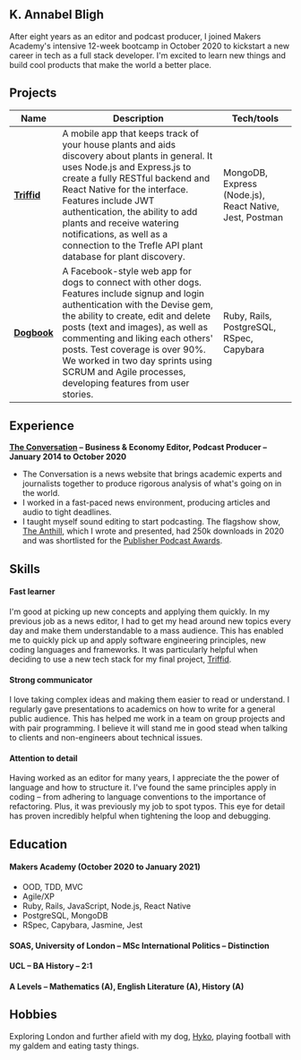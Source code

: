 ## K. Annabel Bligh

After eight years as an editor and podcast producer, I joined Makers Academy's intensive 12-week bootcamp in October 2020 to kickstart a new career in tech as a full stack developer. I'm excited to learn new things and build cool products that make the world a better place.

## Projects

| Name                         | Description                          | Tech/tools         |
| ---------------------------- | ------------------------------------ | ------------------ |
| **[Triffid](https://github.com/samanthagottlieb/triffid)**                  | A mobile app that keeps track of your house plants and aids discovery about plants in general. It uses Node.js and Express.js to create a fully RESTful backend and React Native for the interface. Features include JWT authentication, the ability to add plants and receive watering notifications, as well as a connection to the Trefle API plant database for plant discovery.  | MongoDB, Express (Node.js), React Native, Jest, Postman       |
| **[Dogbook](https://github.com/joshuaretallick/dogbook)**                  | A Facebook-style web app for dogs to connect with other dogs. Features include signup and login authentication with the Devise gem, the ability to create, edit and delete posts (text and images), as well as commenting and liking each others' posts. Test coverage is over 90%. We worked in two day sprints using SCRUM and Agile processes, developing features from user stories. | Ruby, Rails, PostgreSQL, RSpec, Capybara       |

## Experience

**[The Conversation](https://theconversation.com/uk/) – Business & Economy Editor, Podcast Producer – January 2014 to October 2020**

* The Conversation is a news website that brings academic experts and journalists together to produce rigorous analysis of what's going on in the world. 
* I worked in a fast-paced news environment, producing articles and audio to tight deadlines. 
* I taught myself sound editing to start podcasting. The flagshow show, [The Anthill](https://open.spotify.com/show/265Bnp4BgwaEmFv2QciIOC), which I wrote and presented, had 250k downloads in 2020 and was shortlisted for the [Publisher Podcast Awards](https://publisherpodcastawards.com/shortlist2021/). 

## Skills

#### Fast learner

I'm good at picking up new concepts and applying them quickly. In my previous job as a news editor, I had to get my head around new topics every day and make them understandable to a mass audience. This has enabled me to quickly pick up and apply software engineering principles, new coding languages and frameworks. It was particularly helpful when deciding to use a new tech stack for my final project, [Triffid](https://github.com/samanthagottlieb/triffid).

#### Strong communicator

I love taking complex ideas and making them easier to read or understand. I regularly gave presentations to academics on how to write for a general public audience. This has helped me work in a team on group projects and with pair programming. I believe it will stand me in good stead when talking to clients and non-engineers about technical issues.

#### Attention to detail

Having worked as an editor for many years, I appreciate the the power of language and how to structure it. I've found the same principles apply in coding – from adhering to language conventions to the importance of refactoring. Plus, it was previously my job to spot typos. This eye for detail has proven incredibly helpful when tightening the loop and debugging. 

## Education

#### Makers Academy (October 2020 to January 2021)

- OOD, TDD, MVC
- Agile/XP
- Ruby, Rails, JavaScript, Node.js, React Native
- PostgreSQL, MongoDB
- RSpec, Capybara, Jasmine, Jest

#### SOAS, University of London – MSc International Politics – Distinction
#### UCL – BA History – 2:1
#### A Levels – Mathematics (A), English Literature (A), History (A)

## Hobbies

Exploring London and further afield with my dog, [Hyko](https://www.instagram.com/hykothehusky/), playing football with my galdem and eating tasty things.
